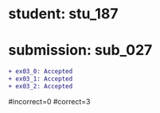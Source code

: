 # student: stu_187
# submission: sub_027

```diff
+ ex03_0: Accepted
+ ex03_1: Accepted
+ ex03_2: Accepted
```
#incorrect=0
#correct=3
